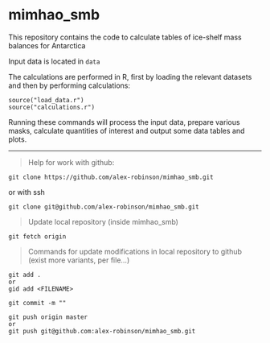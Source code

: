 # mimhao_smb
This repository contains the code to calculate tables
of ice-shelf mass balances for Antarctica

Input data is located in `data`

The calculations are performed in R, first
by loading the relevant datasets and then
by performing calculations:
```
source("load_data.r")
source("calculations.r")
```
Running these commands will process the input data, prepare various masks,
calculate quantities of interest and output some data tables and plots.

-------------------------------------------------------------------------------------------------

> Help for work with github:

	git clone https://github.com/alex-robinson/mimhao_smb.git

or with ssh

	git clone git@github.com/alex-robinson/mimhao_smb.git

> Update local repository (inside mimhao_smb)

	git fetch origin

> Commands for update modifications in local repository to github (exist more variants, per file...)

	git add .
	or
	gid add <FILENAME>

	git commit -m ""

	git push origin master
	or
	git push git@github.com:alex-robinson/mimhao_smb.git
